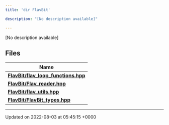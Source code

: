 ```yaml
---
title: 'dir FlavBit'

description: "[No description available]"

---
```







[No description available]

## Files

| Name           |
| -------------- |
| **[FlavBit/flav_loop_functions.hpp](/documentation/code/darkbit/files/flav__loop__functions_8hpp/#file-flav-loop-functions.hpp)**  |
| **[FlavBit/Flav_reader.hpp](/documentation/code/darkbit/files/flav__reader_8hpp/#file-flav-reader.hpp)**  |
| **[FlavBit/flav_utils.hpp](/documentation/code/darkbit/files/flav__utils_8hpp/#file-flav-utils.hpp)**  |
| **[FlavBit/FlavBit_types.hpp](/documentation/code/darkbit/files/flavbit__types_8hpp/#file-flavbit-types.hpp)**  |






-------------------------------

Updated on 2022-08-03 at 05:45:15 +0000
